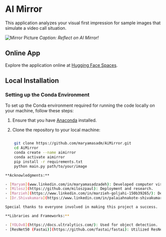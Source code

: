 # AI Mirror

This application analyzes your visual first impression for sample images that simulate a video call situation.

![Mirror Picture](https://github.com/maryamasadm/AIMirror/mirror.jpg)
*Caption: Reflect on AI Mirror!*

## Online App 

Explore the application online at [Hugging Face Spaces](https://huggingface.co/spaces/miloszpaul/aimirror).

## Local Installation

### Setting up the Conda Environment

To set up the Conda environment required for running the code locally on your machine, follow these steps:

1. Ensure that you have [Anaconda](https://www.anaconda.com/products/distribution) installed.

2. Clone the repository to your local machine:

   ```bash
```bash
    git clone https://github.com/maryamasadm/AiMirror.git
    cd AiMirror
    conda create --name aimirror
    conda activate aimirror
    pip install -r requirements.txt
    python main.py path/to/your/image

**Acknowledgments:**

- [Maryam](www.linkedin.com/in/maryamasadzadeh): Developed computer vision and AI model codes.
- [Milosz](https://github.com/miloszpaul): Deployment and research.
- [Marzieh](https://www.linkedin.com/in/marzieh-goljahi-150b39265/): Developed AI code and research.
- [Dr.Shivakumara](https://www.linkedin.com/in/palaiahnakote-shivakumara-8b23a215/): Provided guidance and valuable input on project ideas and dataset selection.

Special thanks to everyone involved in making this project a success.

**Libraries and Frameworks:**

- [YOLOv8](https://docs.ultralytics.com/): Used for object detection.
- [ResNet50 (Fastai)](https://github.com/fastai/fastai): Utilized ResNet50 architecture for regression.

